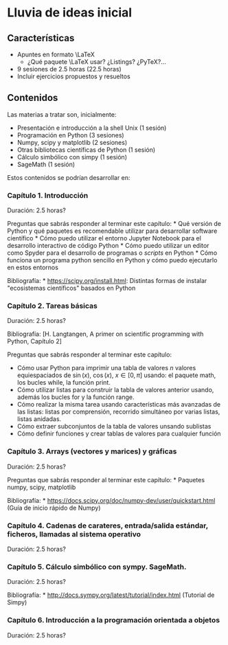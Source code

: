 # Lluvia de ideas inicial

## Características

* Apuntes en formato \LaTeX
    * ¿Qué paquete \LaTeX usar? ¿Listings? ¿PyTeX?...
* 9 sesiones de 2.5 horas (22.5 horas)
* Incluir ejercicios propuestos y resueltos

## Contenidos

Las materias a tratar son, inicialmente:

* Presentación e introducción a la shell Unix (1 sesión)
* Programación en Python (3 sesiones)
* Numpy, scipy y matplotlib (2 sesiones)
* Otras bibliotecas científicas de Python (1 sesión)
* Cálculo simbólico con simpy (1 sesión)
* SageMath (1 sesión)

Estos contenidos se podrían desarrollar en:

### Capítulo 1. Introducción

Duración: 2.5 horas?

Preguntas que sabrás responder al terminar este capítulo:
	* Qué versión de Python y qué paquetes es recomendable utilizar para desarrollar software científico
	* Cómo puedo utilizar el entorno Jupyter Notebook para el desarrollo interactivo de código Python
	* Cómo puedo utilizar un editor como Spyder para el desarrollo de programas o *scripts* en Python
	* Cómo funciona un programa python sencillo en Python y cómo puedo ejecutarlo en estos entornos

Bibliografía:
	* https://scipy.org/install.html: Distintas formas de instalar
      "ecosistemas científicos" basados en Python


### Capítulo 2. Tareas básicas

Duración: 2.5 horas?

Bibliografía: [H. Langtangen, A primer on scientific programming with Python, Capítulo 2]

Preguntas que sabrás responder al terminar este capítulo:
  * Cómo usar Python para imprimir una tabla de valores $n$ valores
    equiespaciados de $\sin(x)$, $\cos(x)$, $x\in [0,\pi]$ usando: el
    paquete math, los bucles while, la función print.
  * Cómo utilizar listas para construir la tabla de valores anterior
    usando, además los bucles for y la función range.
  * Cómo realizar la misma tarea usando características más avanzadas
    de las listas: listas por comprensión, recorrido simultáneo por
    varias listas, listas anidadas.
  * Cómo extraer subconjuntos de la tabla de valores unsando sublistas
  * Cómo definir funciones y crear tablas de valores para cualquier función

### Capítulo 3. Arrays (vectores y marices) y gráficas

Duración: 2.5 horas?

Preguntas que sabrás responder al terminar este capítulo:
	* Paquetes numpy, scipy, matplotlib

Bibliografía:
	* https://docs.scipy.org/doc/numpy-dev/user/quickstart.html (Guía de inicio rápido de Numpy)

### Capítulo 4. Cadenas de carateres, entrada/salida estándar, ficheros, llamadas al sistema operativo

Duración: 2.5 horas?

### Capítulo 5. Cálculo simbólico con sympy. SageMath.

Duración: 2.5 horas?

Bibliografía:
	* http://docs.sympy.org/latest/tutorial/index.html (Tutorial de Simpy)

### Capítulo 6. Introducción a la programación orientada a objetos

Duración: 2.5 horas?

